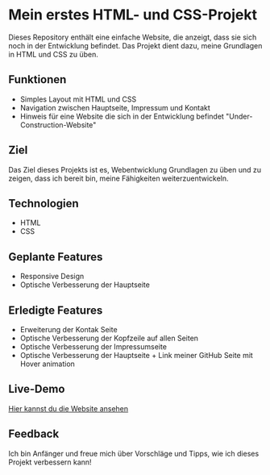 # Mein erstes HTML- und CSS-Projekt

Dieses Repository enthält eine einfache Website, die anzeigt, dass sie sich noch in der Entwicklung befindet. Das Projekt dient dazu, meine Grundlagen in HTML und CSS zu üben.

## Funktionen
- Simples Layout mit HTML und CSS
- Navigation zwischen Hauptseite, Impressum und Kontakt
- Hinweis für eine Website die sich in der Entwicklung befindet "Under-Construction-Website"


## Ziel
Das Ziel dieses Projekts ist es, Webentwicklung Grundlagen zu üben und zu zeigen, dass ich bereit bin, meine Fähigkeiten weiterzuentwickeln.

## Technologien
- HTML
- CSS

## Geplante Features
- Responsive Design
- Optische Verbesserung der Hauptseite

## Erledigte Features
- Erweiterung der Kontak Seite
- Optische Verbesserung der Kopfzeile auf allen Seiten
- Optische Verbesserung der Impressumseite
- Optische Verbesserung der Hauptseite + Link meiner GitHub Seite mit Hover animation

## Live-Demo
[Hier kannst du die Website ansehen](https://andrei04-0106.github.io/beginner-html-css-projekts)

## Feedback
Ich bin Anfänger und freue mich über Vorschläge und Tipps, wie ich dieses Projekt verbessern kann!
